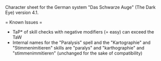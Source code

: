 Character sheet for the German system "Das Schwarze Auge" (The Dark Eye) version 4.1.

= Known Issues =
* TaP* of skill checks with negative modifiers (= easy) can exceed the TaW
* Internal names for the "Paralysis" spell and the "Kartographie" and "Stimmenimitieren" skills are "paralys" and "karthographie" and "stimmenimmitieren" (unchanged for the sake of compatibility)

